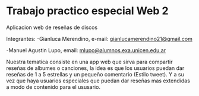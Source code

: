 # Trabajo practico especial Web 2
Aplicacion web de reseñas de discos

Integrantes:
  -Gianluca Merendino, e-mail: gianlucamerendino21@gmail.com
  
  -Manuel Agustin Lupo, email: mlupo@alumnos.exa.unicen.edu.ar

Nuestra tematica consiste en una app web que sirva para compartir reseñas de albumes o canciones, la idea es que los usuarios puedan dar reseñas de 1 a 5 estrellas y un pequeño comentario (Estilo tweet).
Y a su vez que haya usuarios especiales que puedan dar reseñas mas extendidas a modo de contenido para el ususario.
